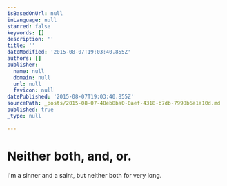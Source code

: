 ```yaml
---
isBasedOnUrl: null
inLanguage: null
starred: false
keywords: []
description: ''
title: ''
dateModified: '2015-08-07T19:03:40.855Z'
authors: []
publisher:
  name: null
  domain: null
  url: null
  favicon: null
datePublished: '2015-08-07T19:03:40.855Z'
sourcePath: _posts/2015-08-07-48eb8ba0-0aef-4318-b7db-7998b6a1a10d.md
published: true
_type: null

---
```

# Neither both, and, or.

I'm a sinner and a saint, but neither both for very long.